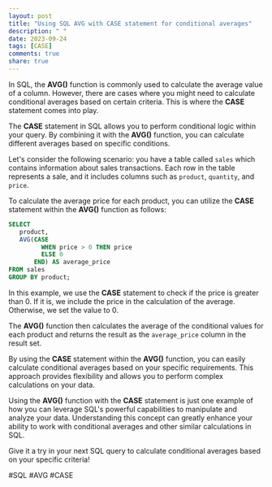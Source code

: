 ```yaml
---
layout: post
title: "Using SQL AVG with CASE statement for conditional averages"
description: " "
date: 2023-09-24
tags: [CASE]
comments: true
share: true
---
```


In SQL, the **AVG()** function is commonly used to calculate the average value of a column. However, there are cases where you might need to calculate conditional averages based on certain criteria. This is where the **CASE** statement comes into play.

The **CASE** statement in SQL allows you to perform conditional logic within your query. By combining it with the **AVG()** function, you can calculate different averages based on specific conditions.

Let's consider the following scenario: you have a table called `sales` which contains information about sales transactions. Each row in the table represents a sale, and it includes columns such as `product`, `quantity`, and `price`.

To calculate the average price for each product, you can utilize the **CASE** statement within the **AVG()** function as follows:

```sql
SELECT 
   product,
   AVG(CASE 
         WHEN price > 0 THEN price 
         ELSE 0 
       END) AS average_price
FROM sales
GROUP BY product;
```

In this example, we use the **CASE** statement to check if the price is greater than 0. If it is, we include the price in the calculation of the average. Otherwise, we set the value to 0.

The **AVG()** function then calculates the average of the conditional values for each product and returns the result as the `average_price` column in the result set.

By using the **CASE** statement within the **AVG()** function, you can easily calculate conditional averages based on your specific requirements. This approach provides flexibility and allows you to perform complex calculations on your data.

Using the **AVG()** function with the **CASE** statement is just one example of how you can leverage SQL's powerful capabilities to manipulate and analyze your data. Understanding this concept can greatly enhance your ability to work with conditional averages and other similar calculations in SQL.

Give it a try in your next SQL query to calculate conditional averages based on your specific criteria!

#SQL #AVG #CASE